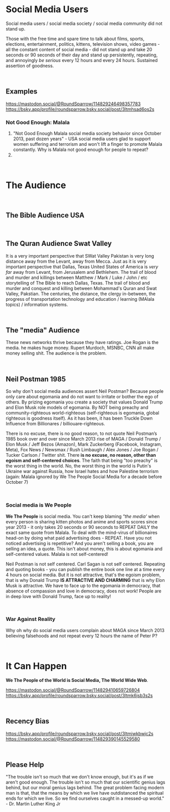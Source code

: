 # Social Media Users

Social media users / social media society / social media community did not stand up.

Those with the free time and spare time to talk about films, sports, elections, entertainment, politics, kittens, television shows, video games - all the constant content of social media - did not stand up and take 20 seconds or 90 seconds of their day and stand up persistently, repeating, and annoyingly *be serious* every 12 hours and every 24 hours. Sustained assertion of goodness.

&nbsp;

## Examples

https://mastodon.social/@RoundSparrow/114829246498357783   
https://bsky.app/profile/roundsparrow.bsky.social/post/3ltmhsad6os2s

### Not Good Enough: Malala

1. "Not Good Enough Malala social media society behavior since October 2013, past dozen years" - USA social media users glad to support women suffering and terrorism and won't lift a finger to promote Malala constantly. Why is Malala not good enough for people to repeat?
2. 

&nbsp;

# The Audience

&nbsp;

## The Bible Audience USA 

&nbsp;

## The Quran Audience Swat Valley

It is a very important perspective that SWat Valley Pakistan is very long distance away from the Levant, away from Mecca. Just as it is very important perspective that Dallas, Texas United States of America is *very far* away from Levant, from Jerusalem and Bethlehem. The trail of blood and murder and killings between Matthew / Mark / Luke / John / etc storytelling of The Bible to reach Dallas, Texas. The trail of blood and murder and conquest and killing between Mohammad's Quran and Swat Valley, Pakstian. The centuries, the distance, the clergy in-between, the progress of transportation technology and education / learning (MAlala topics) / information systems.

&nbsp;

## The "media" Audience

These news networks thrive because they have ratings. Joe Rogan is the media. he makes huge money. Rupert Murdoch, MSNBC, CNN all make money selling shit. The audience is the problem.

&nbsp;

## Neil Postman 1985

So why don't social media audiences assert Neil Postman? Because people only care about egomania and do not want to irritate or bother the ego of others. By prizing egomania you create a society that values Donald Trump and Elon Musk role models of egomania. By NOT being preachy and community-righteous world-righteous (self-righteous is egomania, global righteous is goodness itself). As it has been, it has been Truckle Down Influence from Billionares / billiouare-righteous.

There is no excuse, there is no good reason, to not quote Neil Postman’s 1985 book over and over since March 2013 rise of MAGA / Donald Trump / Elon Musk / Jeff Bezos (Amazon), Mark Zuckerberg (Facebook, Instagram, Meta), Fox News / Newsmax / Rush Limbaugh / Alex Jones / Joe Rogan / Tucker Carlson / Twitter shit. There **is no excuse, no reason, other than egoism and self-centered choices**. The faith that being "too preachy" is the worst thing in the world. No, the worst thing in the world is Putin's Ukraine war against Russia, how Israel hates and how Palestine terrorism (again: Malala ignored by We The People Social Media for a decade before October 7)

&nbsp;

### Social media is We People

**We The People** is social media. You can't keep blaming *"the media'* when every person is sharing kitten photos and anime and sports scores since year 2013 - it only takes 20 seconds or 90 seconds to REPEAT DAILY the exact same quote from Malala. To deal with the mind-virus of billionaires head-on by doing what paid advertising does - REPEAT. Have you not noticed advertising is repetitive? And you aren't selling a book, you are selling an idea, a quote. This isn't about money, this is about egomania and self-centered values. Malala is not self-centered!

Neil Postman is not self centered. Carl Sagan is not self centered. Repeating and quoting books - you can publish the entire book one line at a time every 4 hours on social media. But it is not attractive, that's the egoism problem, that is why Donald Trump **IS ATTRACTIVE AND CHARMING** that is why Elon Musk is attractive. We have to face up to the egomania in democracy, that absence of compassion and love in democracy, does not work! People are in deep love with Donald Trump, face up to reality!

&nbsp;

### War Against Reality

Why oh why do social media users complain about MAGA since March 2013 believing falsehoods and not repeat every 12 hours the name of Peter P?

&nbsp;

# It Can Happen

**We The People of the World is Social Media, The World Wide Web**.

https://mastodon.social/@RoundSparrow/114829410659726804   
https://bsky.app/profile/roundsparrow.bsky.social/post/3ltmk6jsb3s2s

&nbsp;

## Recency Bias

https://bsky.app/profile/roundsparrow.bsky.social/post/3ltmjwkbwjc2s  
https://mastodon.social/@RoundSparrow/114829390145529580 

&nbsp;

## Please Help

"The trouble isn't so much that we don't know enough, but it's as if we aren't good enough. The trouble isn't so much that our scientific genius lags behind, but our moral genius lags behind. The great problem facing modern man is that, that the means by which we live have outdistanced the spiritual ends for which we live. So we find ourselves caught in a messed-up world." - Dr. Martin Luther King Jr
